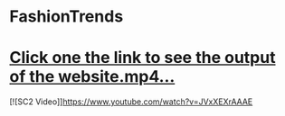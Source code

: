 # FashionTrends
# [Click one the link to see the output of the website.mp4…](https://drive.google.com/file/d/1siXjF-2f0wmNAkuS-s3liDNUj8I9vWpa/view?usp=sharing)
[![SC2 Video]]https://www.youtube.com/watch?v=JVxXEXrAAAE

